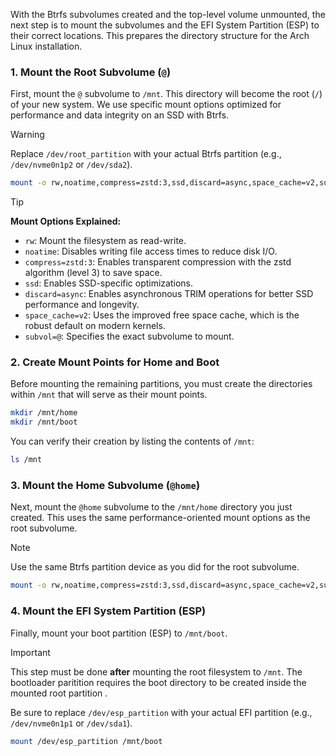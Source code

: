 With the Btrfs subvolumes created and the top-level volume unmounted, the next step is to mount the subvolumes and the EFI System Partition (ESP) to their correct locations. This prepares the directory structure for the Arch Linux installation.

### 1. Mount the Root Subvolume (`@`)

First, mount the `@` subvolume to `/mnt`. This directory will become the root (`/`) of your new system. We use specific mount options optimized for performance and data integrity on an SSD with Btrfs.

> [!WARNING]
> Replace `/dev/root_partition` with your actual Btrfs partition (e.g., `/dev/nvme0n1p2` or `/dev/sda2`).

```bash
mount -o rw,noatime,compress=zstd:3,ssd,discard=async,space_cache=v2,subvol=@ /dev/root_partition /mnt
```

> [!TIP]
> **Mount Options Explained:**
> - `rw`: Mount the filesystem as read-write.
> - `noatime`: Disables writing file access times to reduce disk I/O.
> - `compress=zstd:3`: Enables transparent compression with the zstd algorithm (level 3) to save space.
> - `ssd`: Enables SSD-specific optimizations.
> - `discard=async`: Enables asynchronous TRIM operations for better SSD performance and longevity.
> - `space_cache=v2`: Uses the improved free space cache, which is the robust default on modern kernels.
> - `subvol=@`: Specifies the exact subvolume to mount.

### 2. Create Mount Points for Home and Boot

Before mounting the remaining partitions, you must create the directories within `/mnt` that will serve as their mount points.

```bash
mkdir /mnt/home
mkdir /mnt/boot
```

You can verify their creation by listing the contents of `/mnt`:

```bash
ls /mnt
```

### 3. Mount the Home Subvolume (`@home`)

Next, mount the `@home` subvolume to the `/mnt/home` directory you just created. This uses the same performance-oriented mount options as the root subvolume.

> [!NOTE]
> Use the same Btrfs partition device as you did for the root subvolume.

```bash
mount -o rw,noatime,compress=zstd:3,ssd,discard=async,space_cache=v2,subvol=@home /dev/root_partition /mnt/home
```

### 4. Mount the EFI System Partition (ESP)

Finally, mount your boot partition (ESP) to `/mnt/boot`.

> [!IMPORTANT]
> This step must be done **after** mounting the root filesystem to `/mnt`. The bootloader paritition requires the boot directory to be created inside the mounted root partition .
>
> Be sure to replace `/dev/esp_partition` with your actual EFI partition (e.g., `/dev/nvme0n1p1` or `/dev/sda1`).

```bash
mount /dev/esp_partition /mnt/boot
```

